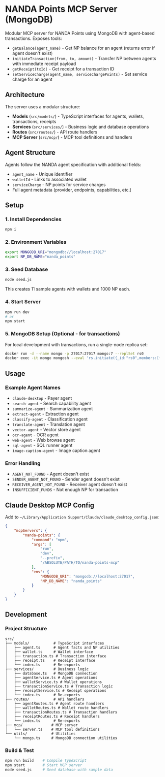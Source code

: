 # NANDA Points MCP Server (MongoDB)

Modular MCP server for NANDA Points using MongoDB with agent-based transactions. Exposes tools:

-   `getBalance(agent_name)` - Get NP balance for an agent (returns error if agent doesn't exist)
-   `initiateTransaction(from, to, amount)` - Transfer NP between agents with immediate receipt payload
-   `getReceipt(txId)` - Get receipt for a transaction ID
-   `setServiceCharge(agent_name, serviceChargePoints)` - Set service charge for an agent

## Architecture

The server uses a modular structure:

-   **Models** (`src/models/`) - TypeScript interfaces for agents, wallets, transactions, receipts
-   **Services** (`src/services/`) - Business logic and database operations
-   **Routes** (`src/routes/`) - API route handlers
-   **MCP Server** (`src/mcp/`) - MCP tool definitions and handlers

## Agent Structure

Agents follow the NANDA agent specification with additional fields:

-   `agent_name` - Unique identifier
-   `walletId` - Links to associated wallet
-   `serviceCharge` - NP points for service charges
-   Full agent metadata (provider, endpoints, capabilities, etc.)

## Setup

### 1. Install Dependencies

```bash
npm i
```

### 2. Environment Variables

```bash
export MONGODB_URI="mongodb://localhost:27017"
export NP_DB_NAME="nanda_points"
```

### 3. Seed Database

```bash
node seed.js
```

This creates 11 sample agents with wallets and 1000 NP each.

### 4. Start Server

```bash
npm run dev
# or
npm start
```

### 5. MongoDB Setup (Optional - for transactions)

For local development with transactions, run a single-node replica set:

```bash
docker run -d --name mongo -p 27017:27017 mongo:7 --replSet rs0
docker exec -it mongo mongosh --eval 'rs.initiate({_id:"rs0",members:[{_id:0,host:"localhost:27017"}]})'
```

## Usage

### Example Agent Names

-   `claude-desktop` - Payer agent
-   `search-agent` - Search capability agent
-   `summarize-agent` - Summarization agent
-   `extract-agent` - Extraction agent
-   `classify-agent` - Classification agent
-   `translate-agent` - Translation agent
-   `vector-agent` - Vector store agent
-   `ocr-agent` - OCR agent
-   `web-agent` - Web browse agent
-   `sql-agent` - SQL runner agent
-   `image-caption-agent` - Image caption agent

### Error Handling

-   `AGENT_NOT_FOUND` - Agent doesn't exist
-   `SENDER_AGENT_NOT_FOUND` - Sender agent doesn't exist
-   `RECEIVER_AGENT_NOT_FOUND` - Receiver agent doesn't exist
-   `INSUFFICIENT_FUNDS` - Not enough NP for transaction

## Claude Desktop MCP Config

Add to `~/Library/Application Support/Claude/claude_desktop_config.json`:

```json
{
    "mcpServers": {
        "nanda-points": {
            "command": "npm",
            "args": [
                "run",
                "dev",
                "--prefix",
                "/ABSOLUTE/PATH/TO/nanda-points-mcp"
            ],
            "env": {
                "MONGODB_URI": "mongodb://localhost:27017",
                "NP_DB_NAME": "nanda_points"
            }
        }
    }
}
```

## Development

### Project Structure

```
src/
├── models/           # TypeScript interfaces
│   ├── agent.ts      # Agent facts and NP utilities
│   ├── wallet.ts     # Wallet interface
│   ├── transaction.ts # Transaction interface
│   ├── receipt.ts    # Receipt interface
│   └── index.ts      # Re-exports
├── services/         # Business logic
│   ├── database.ts   # MongoDB connection
│   ├── agentService.ts # Agent operations
│   ├── walletService.ts # Wallet operations
│   ├── transactionService.ts # Transaction logic
│   ├── receiptService.ts # Receipt operations
│   └── index.ts      # Re-exports
├── routes/           # API handlers
│   ├── agentRoutes.ts # Agent route handlers
│   ├── walletRoutes.ts # Wallet route handlers
│   ├── transactionRoutes.ts # Transaction handlers
│   ├── receiptRoutes.ts # Receipt handlers
│   └── index.ts      # Re-exports
├── mcp/             # MCP server
│   └── server.ts    # MCP tool definitions
└── utils/           # Utilities
    └── mongo.ts     # MongoDB connection utilities
```

### Build & Test

```bash
npm run build    # Compile TypeScript
npm start        # Start MCP server
node seed.js     # Seed database with sample data
```
